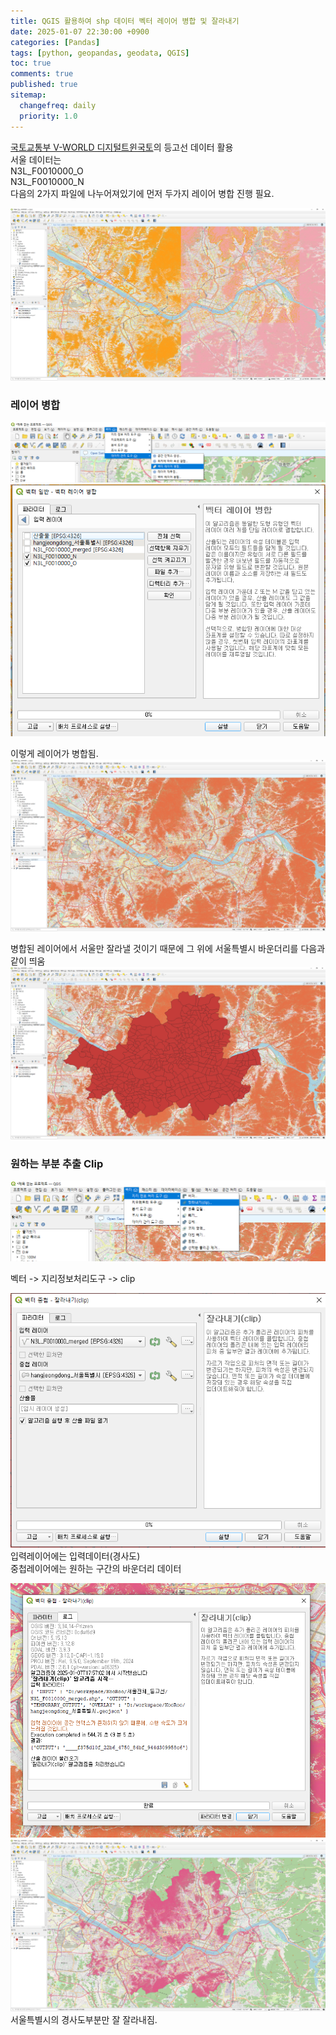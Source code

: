 ```yaml
---
title: QGIS 활용하여 shp 데이터 벡터 레이어 병합 및 잘라내기
date: 2025-01-07 22:30:00 +0900
categories: [Pandas]
tags: [python, geopandas, geodata, QGIS]
toc: true
comments: true
published: true
sitemap:
  changefreq: daily
  priority: 1.0
---
```


[국토교통부 V-WORLD 디지털트윈국토](https://www.vworld.kr/dtmk/dtmk_ntads_s002.do?datIde=30185&dsId=30185&pageIndex=1&pageSize=10&pageUnit=10&paginationInfo=egovframework.rte.ptl.mvc.tags.ui.pagination.PaginationInfo%404f2c2c28&datPageIndex=2&datPageSize=10)의 등고선 데이터 활용  
서울 데이터는   
N3L\_F0010000\_O  
N3L\_F0010000\_N  
다음의 2가지 파일에 나누어져있기에 먼저 두가지 레이어 병합 진행 필요.

![](/assets/img/post/qgis/image1.png)  



### 레이어 병합
![](/assets/img/post/qgis/image2.png)  
![](/assets/img/post/qgis/image3.png)  

이렇게 레이어가 병합됨.  
![](/assets/img/post/qgis/image4.png)

병합된 레이어에서 서울만 잘라낼 것이기 때문에 그 위에 서울특별시 바운더리를 다음과 같이 띄움  
![](/assets/img/post/qgis/image5.png)

### 원하는 부분 추출 Clip

![](/assets/img/post/qgis/image6.png)

벡터 -> 지리정보처리도구 -> clip

![](/assets/img/post/qgis/image7.png)  
입력레이어에는 입력데이터(경사도)  
중첩레이어에는 원하는 구간의 바운더리 데이터

![](/assets/img/post/qgis/image8.png)  
![](/assets/img/post/qgis/image9.png)  
서울특별시의 경사도부분만 잘 잘라내짐.
